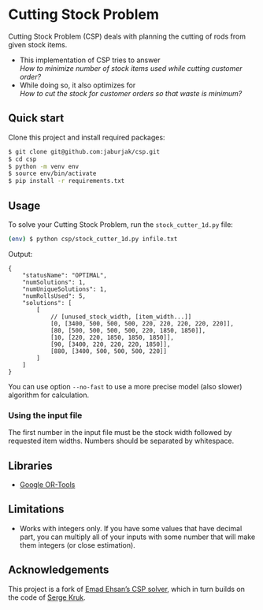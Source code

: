 # Cutting Stock Problem

Cutting Stock Problem (CSP) deals with planning the cutting of rods from given stock items.

- This implementation of CSP tries to answer \
_How to minimize number of stock items used while cutting customer order?_
- While doing so, it also optimizes for \
_How to cut the stock for customer orders so that waste is minimum?_

## Quick start

Clone this project and install required packages:

```sh
$ git clone git@github.com:jaburjak/csp.git
$ cd csp
$ python -m venv env
$ source env/bin/activate
$ pip install -r requirements.txt
```

## Usage

To solve your Cutting Stock Problem, run the `stock_cutter_1d.py` file:

```sh
(env) $ python csp/stock_cutter_1d.py infile.txt
```

Output:

```jsonc
{
    "statusName": "OPTIMAL",
    "numSolutions": 1,
    "numUniqueSolutions": 1,
    "numRollsUsed": 5,
    "solutions": [
    	[
            // [unused_stock_width, [item_width...]]
            [0, [3400, 500, 500, 500, 220, 220, 220, 220, 220]],
            [80, [500, 500, 500, 500, 220, 1850, 1850]],
            [10, [220, 220, 1850, 1850, 1850]],
            [90, [3400, 220, 220, 220, 1850]],
            [880, [3400, 500, 500, 500, 220]]
        ]
    ]
}
```

You can use option ``--no-fast`` to use a more precise model (also slower) algorithm for calculation.

### Using the input file

The first number in the input file must be the stock width followed by requested item widths. Numbers should be separated by whitespace.

## Libraries
* [Google OR-Tools](https://developers.google.com/optimization)

## Limitations
* Works with integers only. If you have some values that have decimal part, you can multiply all of your inputs with some number that will make them integers (or close estimation).

## Acknowledgements

This project is a fork of [Emad Ehsan’s CSP solver](https://github.com/emadehsan/csp), which in turn builds on the code of [Serge Kruk](https://github.com/sgkruk/Apress-AI/).
